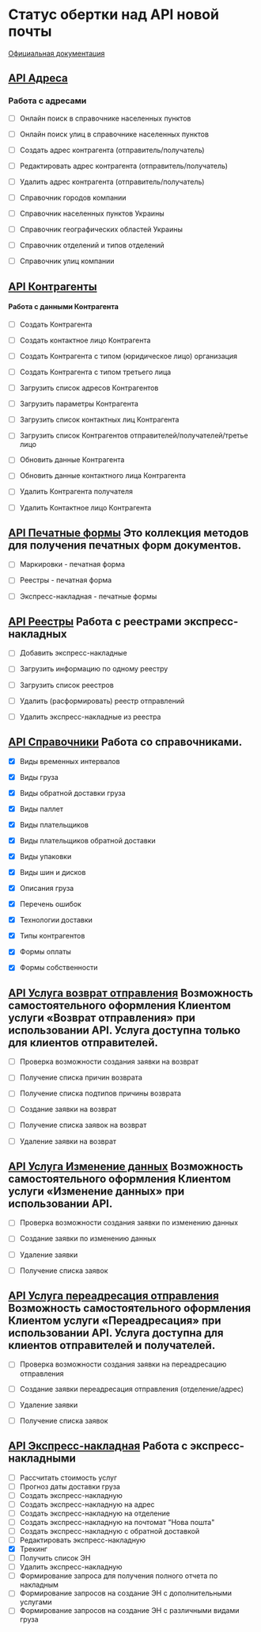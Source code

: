 # Статус обертки над API новой почты

[Официальная документация](https://devcenter.novaposhta.ua/docs/services/)


## [API Адреса](https://devcenter.novaposhta.ua/docs/services/556d7ccaa0fe4f08e8f7ce43)
### Работа с адресами
- [ ] Онлайн поиск в справочнике населенных пунктов
- [ ] Онлайн поиск улиц в справочнике населенных пунктов
- [ ] Создать адрес контрагента (отправитель/получатель)
- [ ] Редактировать адрес контрагента (отправитель/получатель)
- [ ] Удалить адрес контрагента (отправитель/получатель)
- [ ] Справочник городов компании
- [ ] Справочник населенных пунктов Украины
- [ ] Справочник географических областей Украины
- [ ] Справочник отделений и типов отделений
- [ ] Справочник улиц компании


## [API Контрагенты](https://devcenter.novaposhta.ua/docs/services/557eb8c8a0fe4f02fc455b2d)
#### Работа с данными Контрагента
- [ ] Создать Контрагента
- [ ] Создать контактное лицо Контрагента
- [ ] Создать Контрагента с типом (юридическое лицо) организация
- [ ] Создать Контрагента с типом третьего лица
- [ ] Загрузить список адресов Контрагентов
- [ ] Загрузить параметры Контрагента
- [ ] Загрузить список контактных лиц Контрагента
- [ ] Загрузить список Контрагентов отправителей/получателей/третье лицо
- [ ] Обновить данные Контрагента
- [ ] Обновить данные контактного лица Контрагента
- [ ] Удалить Контрагента получателя
- [ ] Удалить Контактное лицо Контрагента


## [API Печатные формы](https://devcenter.novaposhta.ua/docs/services/556d7280a0fe4f08e8f7ce40) Это коллекция методов для получения печатных форм документов.
- [ ] Маркировки - печатная форма
- [ ] Реестры - печатная форма
- [ ] Экспресс-накладная - печатные формы


## [API Реестры](https://devcenter.novaposhta.ua/docs/services/55662bd3a0fe4f10086ec96e) Работа с реестрами экспресс-накладных
- [ ] Добавить экспресс-накладные
- [ ] Загрузить информацию по одному реестру
- [ ] Загрузить список реестров
- [ ] Удалить (расформировать) реестр отправлений
- [ ] Удалить экспресс-накладные из реестра


## [API Справочники](https://devcenter.novaposhta.ua/docs/services/55702570a0fe4f0cf4fc53ed) Работа со справочниками.
- [x] Виды временных интервалов
- [x] Виды груза
- [x] Виды обратной доставки груза
- [x] Виды паллет
- [x] Виды плательщиков
- [x] Виды плательщиков обратной доставки
- [x] Виды упаковки
- [x] Виды шин и дисков
- [x] Описания груза
- [x] Перечень ошибок
- [x] Технологии доставки
- [x] Типы контрагентов
- [x] Формы оплаты
- [x] Формы собственности


## [API Услуга возврат отправления](https://devcenter.novaposhta.ua/docs/services/58ad7185eea27006cc36d649) Возможность самостоятельного оформления Клиентом услуги «Возврат отправления» при использовании API. Услуга доступна только для клиентов отправителей.
- [ ] Проверка возможности создания заявки на возврат
- [ ] Получение списка причин возврата
- [ ] Получение списка подтипов причины возврата
- [ ] Создание заявки на возврат
- [ ] Получение списка заявок на возврат
- [ ] Удаление заявки на возврат


## [API Услуга Изменение данных](https://devcenter.novaposhta.ua/docs/services/59eef733ff2c200ce4f6f904) Возможность самостоятельного оформления Клиентом услуги «Изменение данных» при использовании API.
- [ ] Проверка возможности создания заявки по изменению данных
- [ ] Создание заявки по изменению данных
- [ ] Удаление заявки
- [ ] Получение списка заявок


## [API Услуга переадресация отправления](https://devcenter.novaposhta.ua/docs/services/58f722b3ff2c200c04673bd1) Возможность самостоятельного оформления Клиентом услуги «Переадресация» при использовании API. Услуга доступна для клиентов отправителей и получателей.
- [ ] Проверка возможности создания заявки на переадресацию отправления
- [ ] Создание заявки переадресация отправления (отделение/адрес)
- [ ] Удаление заявки
- [ ] Получение списка заявок


## [API Экспресс-накладная](https://devcenter.novaposhta.ua/docs/services/556eef34a0fe4f02049c664e) Работа с экспресс-накладными
- [ ] Рассчитать стоимость услуг
- [ ] Прогноз даты доставки груза
- [ ] Создать экспресс-накладную
- [ ] Создать экспресс-накладную на адрес
- [ ] Создать экспресс-накладную на отделение
- [ ] Создать экспресс-накладную на почтомат "Нова пошта"
- [ ] Создать экспресс-накладную с обратной доставкой
- [ ] Редактировать экспресс-накладную
- [x] Трекинг
- [ ] Получить список ЭН
- [ ] Удалить экспресс-накладную
- [ ] Формирование запроса для получения полного отчета по накладным
- [ ] Формирование запросов на создание ЭН с дополнительными услугами
- [ ] Формирование запросов на создание ЭН с различными видами груза
